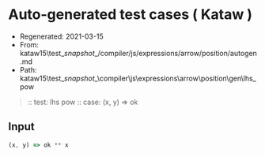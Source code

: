 # Auto-generated test cases ( Kataw )
- Regenerated: 2021-03-15
- From: kataw15\test\__snapshot__/compiler/js/expressions/arrow/position/autogen.md
- Path: kataw15\test\__snapshot__\compiler\js\expressions\arrow\position\gen\lhs_pow
> :: test: lhs pow
> :: case: (x, y) => ok
## Input

`````js
(x, y) => ok ** x
`````
